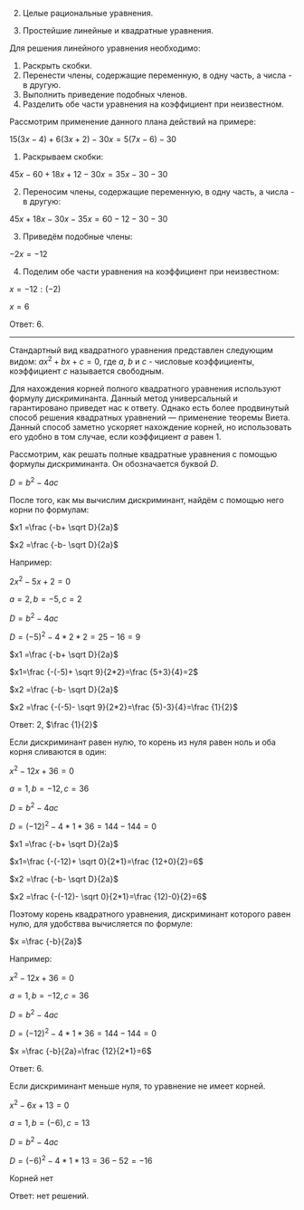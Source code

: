 2. Целые рациональные уравнения.

1. Простейшие линейные и квадратные уравнения.

Для решения линейного уравнения необходимо:

1. Раскрыть скобки.
2. Перенести члены, содержащие переменную, в одну часть, а числа - в другую. 
3. Выполнить приведение подобных членов.
4. Разделить обе части уравнения на коэффициент при неизвестном.

Рассмотрим применение данного плана действий на примере:

$15(3x-4)+6(3x+2)-30x=5(7x-6)-30$

1. Раскрываем скобки:

$45x-60+18x+12-30x=35x-30-30$

2. Переносим члены, содержащие переменную, в одну часть, а числа - в другую:

$45x+18x-30x-35x=60-12-30-30$

3. Приведём подобные члены:

$-2x=-12$

4. Поделим обе части уравнения на коэффициент при неизвестном:

$x=-12:(-2)$

$x=6$

Ответ: 6.

***

Стандартный вид квадратного уравнения представлен следующим видом: $ax^2+bx+c=0$, где $a$, $b$ и $c$ - числовые коэффициенты, коэффициент $c$ называется свободным.

Для нахождения корней полного квадратного уравнения используют формулу дискриминанта. Данный метод универсальный и гарантировано приведет нас к ответу. Однако есть более продвинутый способ решения квадратных уравнений — применение теоремы Виета. Данный способ заметно ускоряет нахождение корней, но использовать его удобно в том случае, если коэффициент $a$ равен 1.

Рассмотрим, как решать полные квадратные уравнения с помощью формулы дискриминанта. Он обозначается буквой $D$.

$D=b^2-4ac$

После того, как мы вычислим дискриминант, найдём с помощью него корни по формулам:

$x1 =\frac {-b+ \sqrt D}{2a}$

$x2 =\frac {-b- \sqrt D}{2a}$

Например:

$2x^2-5x+2=0$

$a=2, b=-5, c=2$

$D=b^2-4ac$

$D=(-5)^2-4*2*2=25-16=9$

$x1 =\frac {-b+ \sqrt D}{2a}$

$x1=\frac {-(-5)+ \sqrt 9}{2*2}=\frac {5+3}{4}=2$

$x2 =\frac {-b- \sqrt D}{2a}$

$x2 =\frac {-(-5)- \sqrt 9}{2*2}=\frac {5)-3}{4}=\frac {1}{2}$

Ответ: $2$, $\frac {1}{2}$

Если дискриминант равен нулю, то корень из нуля равен ноль и оба корня сливаются в один:

$x^2-12x+36=0$

$a=1, b=-12, c=36$

$D=b^2-4ac$

$D=(-12)^2-4*1*36=144-144=0$

$x1 =\frac {-b+ \sqrt D}{2a}$

$x1=\frac {-(-12)+ \sqrt 0}{2*1}=\frac {12+0}{2}=6$

$x2 =\frac {-b- \sqrt D}{2a}$

$x2 =\frac {-(-12)- \sqrt 0}{2*1}=\frac {12)-0}{2}=6$

 Поэтому корень квадратного уравнения, дискриминант которого равен нулю, для удобствва вычисляется по формуле:

$x =\frac {-b}{2a}$

Например:

$x^2-12x+36=0$

$a=1, b=-12, c=36$

$D=b^2-4ac$

$D=(-12)^2-4*1*36=144-144=0$

$x =\frac {-b}{2a}=\frac {12}{2*1}=6$

Ответ: $6$.

Если дискриминант меньше нуля, то уравнение не имеет корней.

$x^2-6x+13=0$

$a=1, b=(-6), c=13$

$D=b^2-4ac$

$D=(-6)^2-4*1*13=36-52=-16$

Корней нет

Ответ: нет решений.

